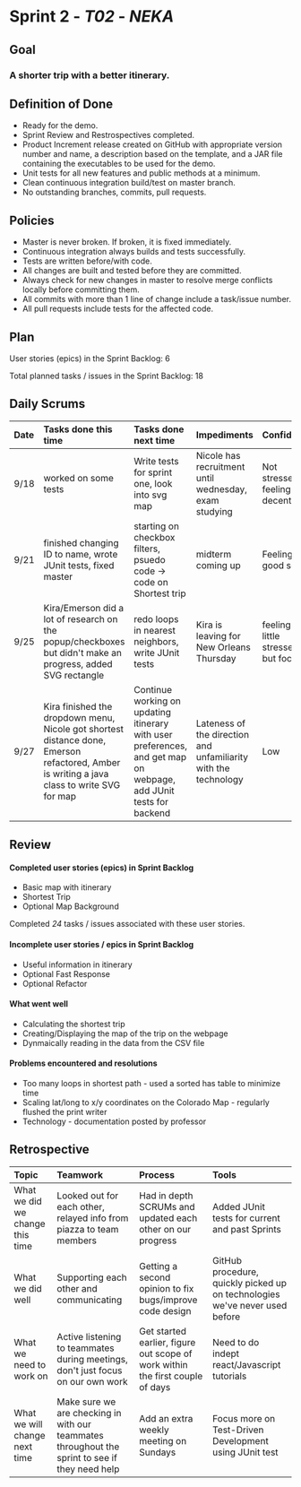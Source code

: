 # Sprint 2 - *T02* - *NEKA*

## Goal

### A shorter trip with a better itinerary.

## Definition of Done

* Ready for the demo.
* Sprint Review and Restrospectives completed.
* Product Increment release created on GitHub with appropriate version number and name, a description based on the template, and a JAR file containing the executables to be used for the demo. 
* Unit tests for all new features and public methods at a minimum.
* Clean continuous integration build/test on master branch.
* No outstanding branches, commits, pull requests.

## Policies

* Master is never broken.  If broken, it is fixed immediately.
* Continuous integration always builds and tests successfully.
* Tests are written before/with code.  
* All changes are built and tested before they are committed.
* Always check for new changes in master to resolve merge conflicts locally before committing them.
* All commits with more than 1 line of change include a task/issue number.
* All pull requests include tests for the affected code.

## Plan 

User stories (epics) in the Sprint Backlog:  6

Total planned tasks / issues in the Sprint Backlog:  18

## Daily Scrums

Date | Tasks done this time | Tasks done next time | Impediments | Confidence
:--- | :--- | :--- | :--- | :---
 9/18 | worked on some tests | Write tests for sprint one, look into svg map | Nicole has recruitment until wednesday, exam studying  | Not stressed, feeling decent
 9/21 | finished changing ID to name, wrote JUnit tests, fixed master| starting on checkbox filters, psuedo code -> code on Shortest trip | midterm coming up | Feeling good so far
 9/25 |Kira/Emerson did a lot of research on the popup/checkboxes but didn't make an progress, added SVG rectangle | redo loops in nearest neighbors, write JUnit tests | Kira is leaving for New Orleans Thursday | feeling a little stressed, but focused
 9/27 |Kira finished the dropdown menu, Nicole got shortest distance done, Emerson refactored, Amber is writing a java class to write SVG for map | Continue working on updating itinerary with user preferences, and get map on webpage, add JUnit tests for backend |Lateness of the direction and unfamiliarity with the technology | Low

## Review

#### Completed user stories (epics) in Sprint Backlog 
* Basic map with itinerary
* Shortest Trip
* Optional Map Background

Completed *24* tasks / issues associated with these user stories.

#### Incomplete user stories / epics in Sprint Backlog 
* Useful information in itinerary
* Optional Fast Response
* Optional Refactor

#### What went well
* Calculating the shortest trip
* Creating/Displaying the map of the trip on the webpage
* Dynmaically reading in the data from the CSV file

#### Problems encountered and resolutions
* Too many loops in shortest path - used a sorted has table to minimize time
* Scaling lat/long to x/y coordinates on the Colorado Map - regularly flushed the print writer
* Technology - documentation posted by professor

## Retrospective

Topic | Teamwork | Process | Tools
:--- | :--- | :--- | :---
What we did we change this time | Looked out for each other, relayed info from piazza to team members | Had in depth SCRUMs and updated each other on our progress | Added JUnit tests for current and past Sprints
What we did well | Supporting each other and communicating | Getting a second opinion to fix bugs/improve code design | GitHub procedure, quickly picked up on technologies we've never used before
What we need to work on | Active listening to teammates during meetings, don't just focus on our own work | Get started earlier, figure out scope of work within the first couple of days | Need to do indept react/Javascript tutorials
What we will change next time | Make sure we are checking in with our teammates throughout the sprint to see if they need help | Add an extra weekly meeting on Sundays | Focus more on Test-Driven Development using JUnit test
